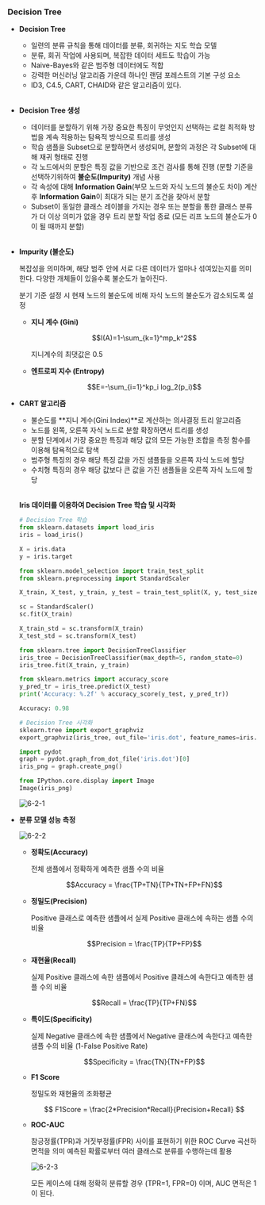 ### Decision Tree

- **Decision Tree**
    - 일련의 분류 규칙을 통해 데이터를 분류, 회귀하는 지도 학습 모델
    - 분류, 회귀 작업에 사용되며, 복잡한 데이터 세트도 학습이 가능
    - Naive-Bayes와 같은 범주형 데이터에도 적합
    - 강력한 머신러닝 알고리즘 가운데 하나인 랜덤 포레스트의 기본 구성 요소
    - ID3, C4.5, CART, CHAID와 같은 알고리즘이 있다.
<br><br>
- **Decision Tree 생성**
    - 데이터를 분할하기 위해 가장 중요한 특징이 무엇인지 선택하는
    로컬 최적화 방법을 계속 적용하는 탐욕적 방식으로 트리를 생성
    - 학습 샘플을 Subset으로 분할하면서 생성되며, 분할의 과정은 각 Subset에 대해 
    재귀 형태로 진행
    - 각 노드에서의 분할은 특징 값을 기반으로 조건 검사를 통해 진행
    (분할 기준을 선택하기위하여 **불순도(Impurity)** 개념 사용
    - 각 속성에 대해 **Information Gain**(부모 노드와 자식 노드의 불순도 차이) 계산 후 **Information Gain**이 최대가 되는 분기 조건을 찾아서 분할
    - Subset이 동일한 클래스 레이블을 가지는 경우 또는 분할을 통한 클래스 분류가 더 이상
    의미가 없을 경우 트리 분할 작업 종료 (모든 리프 노드의 불순도가 0이 될 때까지 분할)
<br><br>
- **Impurity (불순도)**
    
    복잡성을 의미하며, 해당 범주 안에 서로 다른 데이터가 얼마나 섞여있는지를 의미한다.
    다양한 개체들이 있을수록 불순도가 높아진다.
    
    분기 기준 설정 시 현재 노드의 불순도에 비해 자식 노드의 불순도가 감소되도록 설정
    
    - **지니 계수 (Gini)**
        
        $$I(A)=1-\sum_{k=1}^mp_k^2$$
        
        지니계수의 최댓값은 0.5
        
    - **엔트로피 지수 (Entropy)**
        
        $$E=-\sum_{i=1}^kp_i log_2(p_i)$$
        

- **CART 알고리즘**
    - 불순도를 **지니 계수(Gini Index)**로 계산하는 의사결정 트리 알고리즘
    - 노드를 왼쪽, 오른쪽 자식 노드로 분할 확장하면서 트리를 생성
    - 분할 단계에서 가장 중요한 특징과 해당 값의 모든 가능한 조합을 측정 함수를 이용해 
    탐욕적으로 탐색
    - 범주형 특징의 경우 해당 특징 값을 가진 샘플들을 오른쪽 자식 노드에 할당
    - 수치형 특징의 경우 해당 값보다 큰 값을 가진 샘플들을 오른쪽 자식 노드에 할당 <br><br>
    
    **Iris 데이터를 이용하여 Decision Tree 학습 및 시각화**
    
    ```python
    # Decision Tree 학습
    from sklearn.datasets import load_iris
    iris = load_iris()
    
    X = iris.data
    y = iris.target
    
    from sklearn.model_selection import train_test_split
    from sklearn.preprocessing import StandardScaler
    
    X_train, X_test, y_train, y_test = train_test_split(X, y, test_size=0.3, random_state=0)
    
    sc = StandardScaler()
    sc.fit(X_train)
    
    X_train_std = sc.transform(X_train)
    X_test_std = sc.transform(X_test)
    
    from sklearn.tree import DecisionTreeClassifier
    iris_tree = DecisionTreeClassifier(max_depth=5, random_state=0)
    iris_tree.fit(X_train, y_train)
    
    from sklearn.metrics import accuracy_score
    y_pred_tr = iris_tree.predict(X_test)
    print('Accuracy: %.2f' % accuracy_score(y_test, y_pred_tr))
    ```
    
    ```python
    Accuracy: 0.98
    ```
    
    ```python
    # Decision Tree 시각화
    sklearn.tree import export_graphviz
    export_graphviz(iris_tree, out_file='iris.dot', feature_names=iris.feature_names, class_names=iris.target_names, rounded=True, filled=True, impurity=True)
    
    import pydot
    graph = pydot.graph_from_dot_file('iris.dot')[0]
    iris_png = graph.create_png()
    
    from IPython.core.display import Image
    Image(iris_png)
    ```
    
    ![6-2-1](https://github.com/eeeeeddy/Machine_Learning/assets/71869717/9683de9a-2b0b-494c-9fc6-e01bc245ada8)

    
- **분류 모델 성능 측정**
    
    ![6-2-2](https://github.com/eeeeeddy/Machine_Learning/assets/71869717/ab8b67c6-6203-4c97-b710-63703fb58e47)

    
    - **정확도(Accuracy)**
        
        전체 샘플에서 정확하게 예측한 샘플 수의 비율
        
        $$Accuracy =  \frac{TP+TN}{TP+TN+FP+FN}$$
        
    - **정밀도(Precision)**
        
        Positive 클래스로 예측한 샘플에서 실제 Positive 클래스에 속하는 샘플 수의 비율
        
        $$Precision = \frac{TP}{TP+FP}$$
        
    - **재현율(Recall)**
        
        실제 Positive 클래스에 속한 샘플에서 Positive 클래스에 속한다고 예측한 샘플 수의 비율
        
        $$Recall = \frac{TP}{TP+FN}$$
        
    - **특이도(Specificity)**
        
        실제 Negative 클래스에 속한 샘플에서 Negative 클래스에 속한다고 예측한 샘플 수의 비율 (1-False Positive Rate)
        
        $$Specificity = \frac{TN}{TN+FP}$$
        
    - **F1 Score**
        
        정밀도와 재현율의 조화평균
        
        $$ F1Score = \frac{2*Precision*Recall}{Precision+Recall} $$
        
    - **ROC-AUC**
        
        참긍정률(TPR)과 거짓부정률(FPR) 사이를 표현하기 위한 ROC Curve 곡선하 면적을 의미
        예측된 확률로부터 여러 클래스로 분류를 수행하는데 활용
        
        ![6-2-3](https://github.com/eeeeeddy/Machine_Learning/assets/71869717/2e32d09e-0e13-4767-82be-11c82cf2ca1c)
        
        모든 케이스에 대해 정확히 분류할 경우 (TPR=1, FPR=0) 이며, AUC 면적은 1이 된다.
